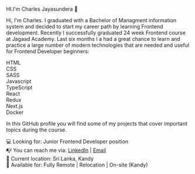 HI.I'm Charles Jayasundera 👋

Hi, I'm Charles. I graduated with a Bachelor of Managment information system and decided to start my career path by learning Frontend development. Recently I successfully graduated 24 week Frontend course at Jagaad Academy. Last six months I a had a great chance to learn and practice a large number of modern technologies that are needed and useful for Frontend Developer beginners:

HTML <br>
CSS  <br>
SASS  <br>
Javascript <br>
TypeScript <br>
React <br>
Redux <br>
Next.js <br>
Docker <br>

In this GitHub profile you will find some of my projects that cover important topics during the course.

💻 Looking for: Junior Frontend Developer position <br>
📭 You can reach me via: [LinkedIn](https://www.linkedin.com/in/charles-j-504969109/) | [Email](mailto:charlsjayasundera@gmail.com)<br>
📌 Current location: Sri Lanka, Kandy <br>
🚀 Available for: Fully Remote | Relocation | On-site (Kandy) <br>
